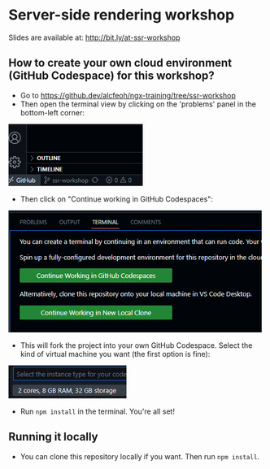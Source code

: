 # Server-side rendering workshop

Slides are available at: http://bit.ly/at-ssr-workshop

## How to create your own cloud environment (GitHub Codespace) for this workshop?
- Go to https://github.dev/alcfeoh/ngx-training/tree/ssr-workshop
- Then open the terminal view by clicking on the 'problems' panel in the bottom-left corner:

![img_1.png](img_1.png)
- Then click on "Continue working in GitHub Codespaces":

![img.png](img.png)
- This will fork the project into your own GitHub Codespace. Select the kind of virtual machine you want (the first option is fine):

![img_2.png](img_2.png)
- Run `npm install` in the terminal. You're all set!

## Running it locally
- You can clone this repository locally if you want. Then run `npm install`.



